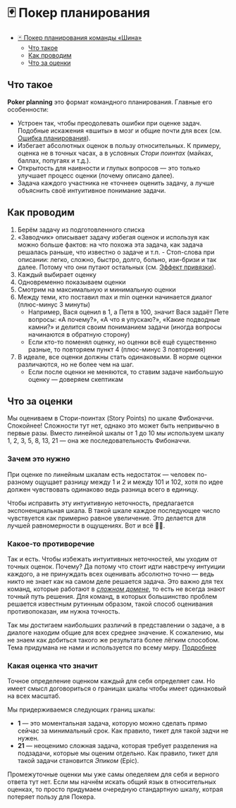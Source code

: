 # 🃏 Покер планирования

- [🃏 Покер планирования команды «Шина»](#-покер-планирования-команды-шина)
  - [Что такое](#что-такое)
  - [Как проводим](#как-проводим)
  - [Что за оценки](#что-за-оценки)

## Что такое

**Poker planning** это формат командного планирования. Главные его особенности:

- Устроен так, чтобы преодолевать ошибки при оценке задач. Подобные искажения «вшиты» в мозг и общие почти для всех (см. [Ошибка планирования](https://www.wikiwand.com/ru/%D0%9E%D1%88%D0%B8%D0%B1%D0%BA%D0%B0_%D0%BF%D0%BB%D0%B0%D0%BD%D0%B8%D1%80%D0%BE%D0%B2%D0%B0%D0%BD%D0%B8%D1%8F)).
- Избегает абсолютных оценок в пользу относительных. К примеру, оценка не в точных часах, а в условных _Стори поинтах_ (майках, баллах, попугаях и т.д.).
- Открытость для наивности и глупых вопросов — это только улучшает процесс оценки (почему описано далее).
- Задача каждого участника не «точнее» оценить задачу, а лучше объяснить своё интуитивное понимание задачи.

## Как проводим

1. Берём задачу из подготовленного списка
2. «Заводчик» описывает задачу избегая оценок и используя как можно больше фактов: на что похожа эта задача, как задача решалась раньше, что известно о задаче и т.п.
	   - Стоп-слова при описании: легко, сложно, быстро, долго, больно, изи-бризи и так далее. Потому что они путают остальных (см. [Эффект привязки](https://ru.wikipedia.org/wiki/%D0%AD%D1%84%D1%84%D0%B5%D0%BA%D1%82_%D0%BF%D1%80%D0%B8%D0%B2%D1%8F%D0%B7%D0%BA%D0%B8?useskin=vector)).
3. Каждый выбирает оценку
4. Одновременно показываем оценки
5. Смотрим на максимальную и минимальную оценки
6. Между теми, кто поставил max и min оценки начинается диалог (плюс-минус 3 минуты)
	- Например, Вася оценил в 1, а Петя в 100, значит Вася задаёт Пете вопросы: «А почему?», «А что я упускаю?», «Какие подводные камни?» и делится своим пониманием задачи (иногда вопросы начинаются в обратную сторону)
	- Если кто-то поменял оценку, но оценки всё ещё существенно разные, то повторяем пункт 4 (плюс-минус 3 повторения)
7. В идеале, все оценки должны стать одинаковыми. В норме оценки различаются, но не более чем на шаг.
    - Если после оценки не меняются, то ставим задаче наибольшую оценку — доверяем скептикам

## Что за оценки

Мы оцениваем в Стори-поинтах (Story Points) по шкале Фибоначчи. Спокойнее! Сложности тут нет, однако это может быть непривычно в первые разы. Вместо линейной шкалы от 1 до 10 мы используем шкалу 1, 2, 3, 5, 8, 13, 21 — она же последовательность Фибоначчи.

### Зачем это нужно

При оценке по линейным шкалам есть недостаток — человек по-разному ощущает разницу между 1 и 2 и между 101 и 102, хотя по идее должен чувствовать одинаково ведь разница всего в единицу.

Чтобы исправить эту интуитивную неточность, предлагается экспоненциальная шкала. В такой шкале каждое последующее число чувствуется как примерно равное увеличение. Это делается для лучшей равномерности в ощущениях. Вот и всё 🤷‍♂️.

### Какое-то противоречие

Так и есть. Чтобы избежать интуитивных неточностей, мы уходим от точных оценок. Почему? Да потому что стоит идти навстречу интуиции каждого, а не принуждать всех оценивать абсолютно точно — ведь никто не знает как на самом деле решается задача. Это важно для тех команд, которые работают в [_сложном домене_](https://www.wikiwand.com/en/Cynefin_framework#/Complex), то есть не всегда знают точный путь решения. Для команд, в которых большинство проблем решается известным рутинным образом, такой способ оценивания противопоказан, им нужна точность. 

Так мы достигаем наибольших различий в представлении о задаче, а в диалоге находим общие для всех среднее значение. К сожалению, мы не знаем как добиться такого же результата более лёгким способом. Тема придумана не нами и используется по всему миру. [Подробнее](https://www.wikiwand.com/en/Planning_poker#/Equipment)

### Какая оценка что значит

Точное определение оценком каждый для себя определяет сам. Но имеет смысл договориться о границах шкалы чтобы имеет одинаковый на всех масштаб.

Мы придерживаемся следующих границ шкалы:

- **1** — это моментальная задача, которую можно сделать прямо сейчас за минимальный срок. Как правило, тикет для такой задчи не нужен.
- **21** — неоценимо сложная задача, которая требует разделения на подзадачи, которые мы оценим отдельно. Как правило, тикет для такой задачи становится _Эпиком_ (Epic).

Промежуточные оценки мы уже самы опеделяем для себя и верного ответа тут нет. Если мы начнём искать общий язык в относительных оценках, то просто придумаем очередную стандартную шкалу, котрая потеряет пользу для Покера.
